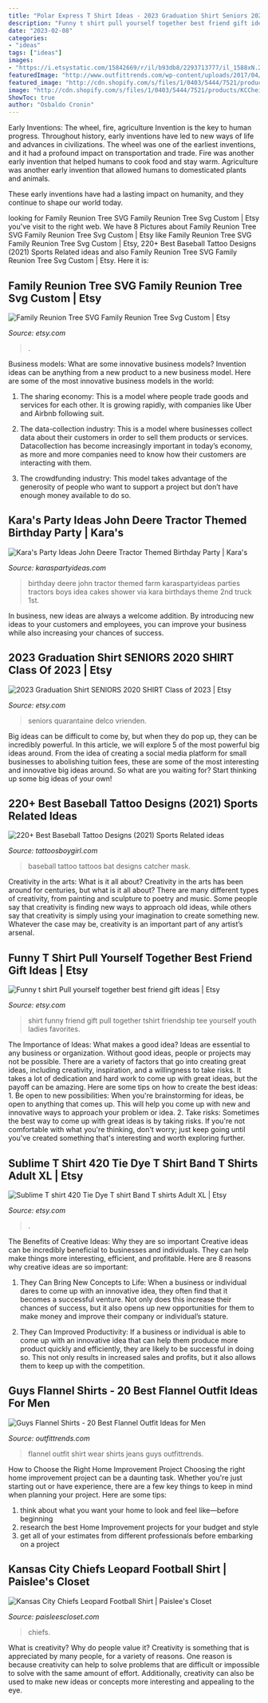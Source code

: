 ```yaml
---
title: "Polar Express T Shirt Ideas - 2023 Graduation Shirt Seniors 2020 Shirt Class Of 2023"
description: "Funny t shirt pull yourself together best friend gift ideas"
date: "2023-02-08"
categories:
- "ideas"
tags: ["ideas"]
images:
- "https://i.etsystatic.com/15842669/r/il/b93db8/2293713777/il_1588xN.2293713777_jrjf.jpg"
featuredImage: "http://www.outfittrends.com/wp-content/uploads/2017/04/how-to-wear-a-blue-flannel-shirt.jpg"
featured_image: "http://cdn.shopify.com/s/files/1/0403/5444/7521/products/KCCheifs_1200x1200.jpg?v=1602284092"
image: "http://cdn.shopify.com/s/files/1/0403/5444/7521/products/KCCheifs_1200x1200.jpg?v=1602284092"
ShowToc: true
author: "Osbaldo Cronin"
---
```



Early Inventions: The wheel, fire, agriculture
Invention is the key to human progress. Throughout history, early inventions have led to new ways of life and advances in civilizations.
The wheel was one of the earliest inventions, and it had a profound impact on transportation and trade. Fire was another early invention that helped humans to cook food and stay warm. Agriculture was another early invention that allowed humans to domesticated plants and animals.

These early inventions have had a lasting impact on humanity, and they continue to shape our world today.

	

		
looking for Family Reunion Tree SVG Family Reunion Tree Svg Custom | Etsy you've visit to the right web. We have 8 Pictures about Family Reunion Tree SVG Family Reunion Tree Svg Custom | Etsy like Family Reunion Tree SVG Family Reunion Tree Svg Custom | Etsy, 220+ Best Baseball Tattoo Designs (2021) Sports Related ideas and also Family Reunion Tree SVG Family Reunion Tree Svg Custom | Etsy. Here it is:
		
    
## Family Reunion Tree SVG Family Reunion Tree Svg Custom | Etsy

<img loading=lazy src="https://i.etsystatic.com/13208693/r/il/4be27a/2110295673/il_1588xN.2110295673_hax1.jpg" onerror="this.onerror=null;this.src='https://tse1.mm.bing.net/th?id=OIP.6rgglJEmGyPqculwTMpExwHaJE&amp;pid=15.1';" alt="Family Reunion Tree SVG Family Reunion Tree Svg Custom | Etsy">

_Source: etsy.com_

>. 

	

Business models: What are some innovative business models?
Invention ideas can be anything from a new product to a new business model. Here are some of the most innovative business models in the world:
1. The sharing economy: This is a model where people trade goods and services for each other. It is growing rapidly, with companies like Uber and Airbnb following suit.

2. The data-collection industry: This is a model where businesses collect data about their customers in order to sell them products or services. Datacollection has become increasingly important in today’s economy, as more and more companies need to know how their customers are interacting with them.

3. The crowdfunding industry: This model takes advantage of the generosity of people who want to support a project but don’t have enough money available to do so.

    
## Kara&#039;s Party Ideas John Deere Tractor Themed Birthday Party | Kara&#039;s

<img loading=lazy src="https://www.karaspartyideas.com/wp-content/uploads/2013/05/544756_370885929687446_785605426_n_zpsa91eb26a_600x900.jpg" onerror="this.onerror=null;this.src='https://tse2.mm.bing.net/th?id=OIP.QYKITm1r-40SYsJtLdfDcAHaLH&amp;pid=15.1';" alt="Kara&#039;s Party Ideas John Deere Tractor Themed Birthday Party | Kara&#039;s">

_Source: karaspartyideas.com_

>birthday deere john tractor themed farm karaspartyideas parties tractors boys idea cakes shower via kara birthdays theme 2nd truck 1st. 

	

In business, new ideas are always a welcome addition. By introducing new ideas to your customers and employees, you can improve your business while also increasing your chances of success.

    
## 2023 Graduation Shirt SENIORS 2020 SHIRT Class Of 2023 | Etsy

<img loading=lazy src="https://i.etsystatic.com/15842669/r/il/b93db8/2293713777/il_1588xN.2293713777_jrjf.jpg" onerror="this.onerror=null;this.src='https://tse3.mm.bing.net/th?id=OIP.o0R7QyYTgy2PqBjiviQPygHaJB&amp;pid=15.1';" alt="2023 Graduation Shirt SENIORS 2020 SHIRT Class of 2023 | Etsy">

_Source: etsy.com_

>seniors quarantaine delco vrienden. 

	

Big ideas can be difficult to come by, but when they do pop up, they can be incredibly powerful. In this article, we will explore 5 of the most powerful big ideas around. From the idea of creating a social media platform for small businesses to abolishing tuition fees, these are some of the most interesting and innovative big ideas around. So what are you waiting for? Start thinking up some big ideas of your own!

    
## 220+ Best Baseball Tattoo Designs (2021) Sports Related Ideas

<img loading=lazy src="https://cdn.tattoosboygirl.com/wp-content/uploads/2020/03/baseball-tattoo-player-cross-bat-30.jpg" onerror="this.onerror=null;this.src='https://tse2.mm.bing.net/th?id=OIP.aLDUzELqRu_gKQhOD_lzDgHaND&amp;pid=15.1';" alt="220+ Best Baseball Tattoo Designs (2021) Sports Related ideas">

_Source: tattoosboygirl.com_

>baseball tattoo tattoos bat designs catcher mask. 

	

Creativity in the arts: What is it all about?
Creativity in the arts has been around for centuries, but what is it all about? There are many different types of creativity, from painting and sculpture to poetry and music. Some people say that creativity is finding new ways to approach old ideas, while others say that creativity is simply using your imagination to create something new. Whatever the case may be, creativity is an important part of any artist’s arsenal.

    
## Funny T Shirt Pull Yourself Together Best Friend Gift Ideas | Etsy

<img loading=lazy src="https://i.etsystatic.com/8891985/r/il/8b84e7/544066343/il_fullxfull.544066343_lebc.jpg" onerror="this.onerror=null;this.src='https://tse3.mm.bing.net/th?id=OIP.XXGjkWu9tpEwCE8CEyUjEAHaHa&amp;pid=15.1';" alt="Funny t shirt Pull yourself together best friend gift ideas | Etsy">

_Source: etsy.com_

>shirt funny friend gift pull together tshirt friendship tee yourself youth ladies favorites. 

	

The Importance of Ideas: What makes a good idea?
Ideas are essential to any business or organization. Without good ideas, people or projects may not be possible. There are a variety of factors that go into creating great ideas, including creativity, inspiration, and a willingness to take risks. It takes a lot of dedication and hard work to come up with great ideas, but the payoff can be amazing. Here are some tips on how to create the best ideas: 1. Be open to new possibilities: When you're brainstorming for ideas, be open to anything that comes up. This will help you come up with new and innovative ways to approach your problem or idea. 2. Take risks: Sometimes the best way to come up with great ideas is by taking risks. If you're not comfortable with what you're thinking, don't worry; just keep going until you've created something that's interesting and worth exploring further. 
    
## Sublime T Shirt 420 Tie Dye T Shirt Band T Shirts Adult XL | Etsy

<img loading=lazy src="https://i.etsystatic.com/8360091/r/il/8b7d7d/3072088499/il_1588xN.3072088499_9b03.jpg" onerror="this.onerror=null;this.src='https://tse1.mm.bing.net/th?id=OIP.3dVgbE_Uqhm6FC-OvCszZAHaKq&amp;pid=15.1';" alt="Sublime T shirt 420 Tie Dye T shirt Band T shirts Adult XL | Etsy">

_Source: etsy.com_

>. 

	

The Benefits of Creative Ideas: Why they are so important
Creative ideas can be incredibly beneficial to businesses and individuals. They can help make things more interesting, efficient, and profitable. Here are 8 reasons why creative ideas are so important:
1. They Can Bring New Concepts to Life: When a business or individual dares to come up with an innovative idea, they often find that it becomes a successful venture. Not only does this increase their chances of success, but it also opens up new opportunities for them to make money and improve their company or individual’s stature.

2. They Can Improved Productivity: If a business or individual is able to come up with an innovative idea that can help them produce more product quickly and efficiently, they are likely to be successful in doing so. This not only results in increased sales and profits, but it also allows them to keep up with the competition.


    
## Guys Flannel Shirts - 20 Best Flannel Outfit Ideas For Men

<img loading=lazy src="http://www.outfittrends.com/wp-content/uploads/2017/04/how-to-wear-a-blue-flannel-shirt.jpg" onerror="this.onerror=null;this.src='https://tse3.mm.bing.net/th?id=OIP.SMyGtcBaBElOWijIJjkZaQHaJP&amp;pid=15.1';" alt="Guys Flannel Shirts - 20 Best Flannel Outfit Ideas for Men">

_Source: outfittrends.com_

>flannel outfit shirt wear shirts jeans guys outfittrends. 

	

How to Choose the Right Home Improvement Project
Choosing the right home improvement project can be a daunting task. Whether you're just starting out or have experience, there are a few key things to keep in mind when planning your project. Here are some tips: 
1. think about what you want your home to look and feel like—before beginning
2. research the best Home Improvement projects for your budget and style
3. get all of your estimates from different professionals before embarking on a project

    
## Kansas City Chiefs Leopard Football Shirt | Paislee&#039;s Closet

<img loading=lazy src="http://cdn.shopify.com/s/files/1/0403/5444/7521/products/KCCheifs_1200x1200.jpg?v=1602284092" onerror="this.onerror=null;this.src='https://tse2.mm.bing.net/th?id=OIP.lP_FmdSqwZV88OUMV_GS5wHaJ4&amp;pid=15.1';" alt="Kansas City Chiefs Leopard Football Shirt | Paislee&#039;s Closet">

_Source: paisleescloset.com_

>chiefs. 

	

What is creativity? Why do people value it?
Creativity is something that is appreciated by many people, for a variety of reasons. One reason is because creativity can help to solve problems that are difficult or impossible to solve with the same amount of effort. Additionally, creativity can also be used to make new ideas or concepts more interesting and appealing to the eye.

